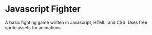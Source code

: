 # Javascript Fighter
A basic fighting game written in Javascript, HTML, and CSS. Uses free sprite assets for animations.
